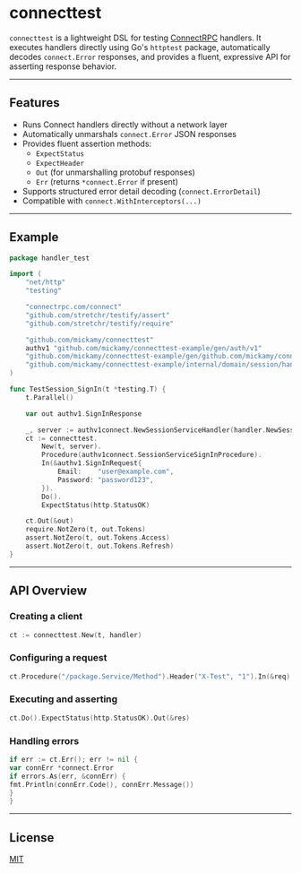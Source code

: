 # connecttest

`connecttest` is a lightweight DSL for testing [ConnectRPC](https://connectrpc.com) handlers.
It executes handlers directly using Go's `httptest` package, automatically decodes `connect.Error` responses, and
provides a fluent, expressive API for asserting response behavior.

---

## Features

* Runs Connect handlers directly without a network layer
* Automatically unmarshals `connect.Error` JSON responses
* Provides fluent assertion methods:
    * `ExpectStatus`
    * `ExpectHeader`
    * `Out` (for unmarshalling protobuf responses)
    * `Err` (returns `*connect.Error` if present)
* Supports structured error detail decoding (`connect.ErrorDetail`)
* Compatible with `connect.WithInterceptors(...)`

---

## Example

```go
package handler_test

import (
	"net/http"
	"testing"

	"connectrpc.com/connect"
	"github.com/stretchr/testify/assert"
	"github.com/stretchr/testify/require"

	"github.com/mickamy/connecttest"
	authv1 "github.com/mickamy/connecttest-example/gen/auth/v1"
	"github.com/mickamy/connecttest-example/gen/github.com/mickamy/connecttest-example/gen/auth/v1/authv1connect"
	"github.com/mickamy/connecttest-example/internal/domain/session/handler"
)

func TestSession_SignIn(t *testing.T) {
	t.Parallel()

	var out authv1.SignInResponse

	_, server := authv1connect.NewSessionServiceHandler(handler.NewSession())
	ct := connecttest.
		New(t, server).
		Procedure(authv1connect.SessionServiceSignInProcedure).
		In(&authv1.SignInRequest{
			Email:    "user@example.com",
			Password: "password123",
		}).
		Do().
		ExpectStatus(http.StatusOK)

	ct.Out(&out)
	require.NotZero(t, out.Tokens)
	assert.NotZero(t, out.Tokens.Access)
	assert.NotZero(t, out.Tokens.Refresh)
}
```

---

## API Overview

### Creating a client

```go
ct := connecttest.New(t, handler)
```

### Configuring a request

```go
ct.Procedure("/package.Service/Method").Header("X-Test", "1").In(&req)
```

### Executing and asserting

```go
ct.Do().ExpectStatus(http.StatusOK).Out(&res)
```

### Handling errors

```go
if err := ct.Err(); err != nil {
var connErr *connect.Error
if errors.As(err, &connErr) {
fmt.Println(connErr.Code(), connErr.Message())
}
}
```

---

## License

[MIT](./LICENSE)
